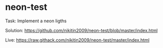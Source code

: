 # neon-test
 Task: Implement a neon ligths
 
 Solution: https://github.com/nikitin2009/neon-test/blob/master/index.html
 
 Live: https://raw.githack.com/nikitin2009/neon-test/master/index.html
